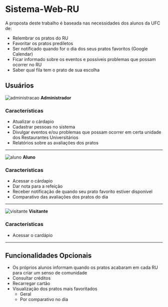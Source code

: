 # Sistema-Web-RU
A proposta deste trabalho é baseada nas necessidades dos alunos da UFC de:
* Relembrar os pratos do RU
* Favoritar os pratos prediletos
* Ser notificado quando for o dia dos seus pratos favoritos (Google Calendar)
* Ficar informado sobre os eventos e possíveis problemas que possam ocorrer no RU
* Saber qual fila tem o prato de sua escolha 
 
 ## Usuários

![administracao](https://user-images.githubusercontent.com/32624827/140186450-3b5938a8-9684-42be-9c2f-e8386ecaf55f.png)
**Administrador**

### Características

* Atualizar o cárdapio
* Cadastrar pessoas no sistema
* Divulgar eventos e/ou problemas que possam ocorrer em certa unidade dos Restaurantes Universitários 
* Relatórios sobre as avaliações dos pratos

---

![aluno](https://user-images.githubusercontent.com/32624827/140186944-a26d02dc-4984-4a69-9645-0a269b9ea109.png)
**Aluno**

### Características

* Acessar o cárdapio
* Dar nota para a refeição
* Receber notificação de quando seu prato favorito estiver disponível
* Comparativo das avaliações dos pratos do dia

---

![visitante](https://user-images.githubusercontent.com/32624827/140388926-f2290c62-ee6e-44be-9222-f364c28c295b.png)
**Visitante**

### Características

* Acessar o cardápio

---
## Funcionalidades Opcionais

* Os próprios alunos informam quando os pratos acabaram em cada RU para criar um senso de comunidade
* Consultar créditos
* Recarregar cartão
* Visualização dos pratos mais favoritados
  * Geral
  * Por comparativo no dia 

